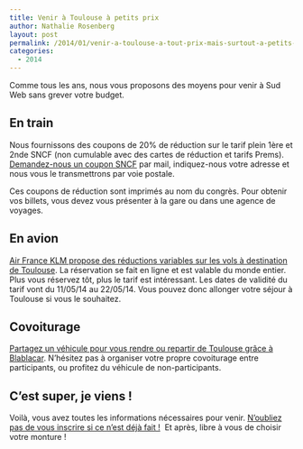 ```yaml
---
title: Venir à Toulouse à petits prix
author: Nathalie Rosenberg
layout: post
permalink: /2014/01/venir-a-toulouse-a-tout-prix-mais-surtout-a-petits-prix/
categories:
  - 2014
---
```


Comme tous les ans, nous vous proposons des moyens pour venir à Sud Web sans grever votre budget.

## En train

Nous fournissons des coupons de 20% de réduction sur le tarif plein 1ère et 2nde SNCF (non cumulable avec des cartes de réduction et tarifs Prems). [Demandez-nous un coupon SNCF][1] par mail, indiquez-nous votre adresse et nous vous le transmettrons par voie postale.

Ces coupons de réduction sont imprimés au nom du congrès. Pour obtenir vos billets, vous devez vous présenter à la gare ou dans une agence de voyages.

## En avion

<a href="http://www.airfrance.fr/FR/fr/local/www_airfranceklm-globalmeetings_com.htm?eid=21348AF" target="_blank">Air France KLM propose des réductions variables sur les vols à destination de Toulouse</a>. La réservation se fait en ligne et est valable du monde entier. Plus vous réservez tôt, plus le tarif est intéressant. Les dates de validité du tarif vont du 11/05/14 au 22/05/14. Vous pouvez donc allonger votre séjour à Toulouse si vous le souhaitez.

## Covoiturage

<a href="http://agenda.covoiturage.fr/conference/14912-sud-web-2014" target="_blank">Partagez un véhicule pour vous rendre ou repartir de Toulouse grâce à Blablacar</a>. N’hésitez pas à organiser votre propre covoiturage entre participants, ou profitez du véhicule de non-participants.

## C&rsquo;est super, je viens !

Voilà, vous avez toutes les informations nécessaires pour venir. [N’oubliez pas de vous inscrire si ce n’est déjà fait !][2]  Et après, libre à vous de choisir votre monture !

 [1]: mailto:contact@sudweb.fr?subject=Demande%20de%20bon%20de%20r%C3%A9duction%20SNCF
 [2]: http://sudweb.fr/2014/inscription.html
